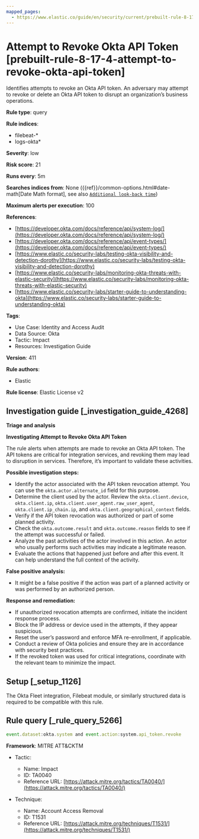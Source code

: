 ```yaml
---
mapped_pages:
  - https://www.elastic.co/guide/en/security/current/prebuilt-rule-8-17-4-attempt-to-revoke-okta-api-token.html
---
```


# Attempt to Revoke Okta API Token [prebuilt-rule-8-17-4-attempt-to-revoke-okta-api-token]

Identifies attempts to revoke an Okta API token. An adversary may attempt to revoke or delete an Okta API token to disrupt an organization’s business operations.

**Rule type**: query

**Rule indices**:

* filebeat-*
* logs-okta*

**Severity**: low

**Risk score**: 21

**Runs every**: 5m

**Searches indices from**: None ({{ref}}/common-options.html#date-math[Date Math format], see also [`Additional look-back time`](docs-content://solutions/security/detect-and-alert/create-detection-rule.md#rule-schedule))

**Maximum alerts per execution**: 100

**References**:

* [https://developer.okta.com/docs/reference/api/system-log/](https://developer.okta.com/docs/reference/api/system-log/)
* [https://developer.okta.com/docs/reference/api/event-types/](https://developer.okta.com/docs/reference/api/event-types/)
* [https://www.elastic.co/security-labs/testing-okta-visibility-and-detection-dorothy](https://www.elastic.co/security-labs/testing-okta-visibility-and-detection-dorothy)
* [https://www.elastic.co/security-labs/monitoring-okta-threats-with-elastic-security](https://www.elastic.co/security-labs/monitoring-okta-threats-with-elastic-security)
* [https://www.elastic.co/security-labs/starter-guide-to-understanding-okta](https://www.elastic.co/security-labs/starter-guide-to-understanding-okta)

**Tags**:

* Use Case: Identity and Access Audit
* Data Source: Okta
* Tactic: Impact
* Resources: Investigation Guide

**Version**: 411

**Rule authors**:

* Elastic

**Rule license**: Elastic License v2

## Investigation guide [_investigation_guide_4268]

**Triage and analysis**

**Investigating Attempt to Revoke Okta API Token**

The rule alerts when attempts are made to revoke an Okta API token. The API tokens are critical for integration services, and revoking them may lead to disruption in services. Therefore, it’s important to validate these activities.

**Possible investigation steps:**

* Identify the actor associated with the API token revocation attempt. You can use the `okta.actor.alternate_id` field for this purpose.
* Determine the client used by the actor. Review the `okta.client.device`, `okta.client.ip`, `okta.client.user_agent.raw_user_agent`, `okta.client.ip_chain.ip`, and `okta.client.geographical_context` fields.
* Verify if the API token revocation was authorized or part of some planned activity.
* Check the `okta.outcome.result` and `okta.outcome.reason` fields to see if the attempt was successful or failed.
* Analyze the past activities of the actor involved in this action. An actor who usually performs such activities may indicate a legitimate reason.
* Evaluate the actions that happened just before and after this event. It can help understand the full context of the activity.

**False positive analysis:**

* It might be a false positive if the action was part of a planned activity or was performed by an authorized person.

**Response and remediation:**

* If unauthorized revocation attempts are confirmed, initiate the incident response process.
* Block the IP address or device used in the attempts, if they appear suspicious.
* Reset the user’s password and enforce MFA re-enrollment, if applicable.
* Conduct a review of Okta policies and ensure they are in accordance with security best practices.
* If the revoked token was used for critical integrations, coordinate with the relevant team to minimize the impact.


## Setup [_setup_1126]

The Okta Fleet integration, Filebeat module, or similarly structured data is required to be compatible with this rule.


## Rule query [_rule_query_5266]

```js
event.dataset:okta.system and event.action:system.api_token.revoke
```

**Framework**: MITRE ATT&CKTM

* Tactic:

    * Name: Impact
    * ID: TA0040
    * Reference URL: [https://attack.mitre.org/tactics/TA0040/](https://attack.mitre.org/tactics/TA0040/)

* Technique:

    * Name: Account Access Removal
    * ID: T1531
    * Reference URL: [https://attack.mitre.org/techniques/T1531/](https://attack.mitre.org/techniques/T1531/)



